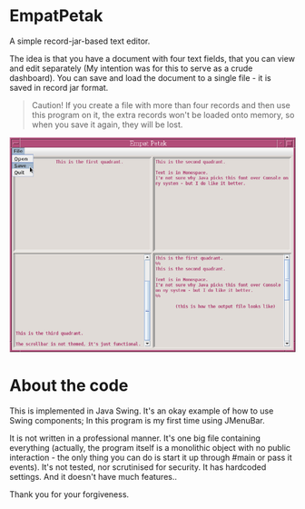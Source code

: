 # EmpatPetak 
A simple record-jar-based text editor.

The idea is that you have a document with four text fields, that you can view and edit separately (My intention was for this to serve as a crude dashboard).
You can save and load the document to a single file - it is saved in record jar format.

> Caution! If you create a file with more than four records and then use this program on it, the extra records won't be loaded onto memory, so when you save it again, they will be lost.

![Screenshot of program](screenshot.jpg)

# About the code

This is implemented in Java Swing. It's an okay example of how to use Swing components; In this program is my first time using JMenuBar.

It is not written in a professional manner. It's one big file containing everything (actually, the program itself is a monolithic object with no public interaction - the only thing you can do is start it up through #main or pass it events). It's not tested, nor scrutinised for security. It has hardcoded settings. And it doesn't have much features..

Thank you for your forgiveness.
